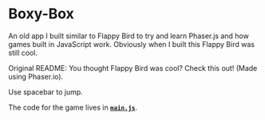 # Boxy-Box
An old app I built similar to Flappy Bird to try and learn Phaser.js and how games built in JavaScript work. Obviously when I built this Flappy Bird was still cool.

Original README: 
You thought Flappy Bird was cool? Check this out! (Made using Phaser.io).

Use spacebar to jump.

The code for the game lives in [**`main.js`**](https://github.com/maxshuty/Boxy-Box/blob/master/BoxyBox/scripts/main.js).
